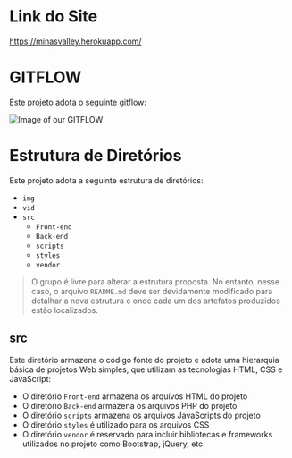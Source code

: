 # Link do Site

https://minasvalley.herokuapp.com/

# GITFLOW

Este projeto adota o seguinte gitflow:

![Image of our GITFLOW](https://github.com/bijooj/minas-valley/blob/master/img/git/gitFlow.PNG)

# Estrutura de Diretórios

Este projeto adota a seguinte estrutura de diretórios:

- `img`
- `vid`
- `src`
  - `Front-end`
  - `Back-end`
  - `scripts`
  - `styles`
  - `vendor`

> O grupo é livre para alterar a estrutura proposta. No entanto, nesse
> caso, o arquivo `README.md` deve ser devidamente modificado para
> detalhar a nova estrutura e onde cada um dos artefatos produzidos
> estão localizados.

## src

Este diretório armazena o código fonte do projeto e adota uma hierarquia
básica de projetos Web simples, que utilizam as tecnologias HTML, CSS e
JavaScript:
 
- O diretório `Front-end` armazena os arquivos HTML do projeto
- O diretório `Back-end` armazena os arquivos PHP do projeto
- O diretório `scripts` armazena os arquivos JavaScripts do projeto
- O diretório `styles` é utilizado para os arquivos CSS
- O diretório `vendor` é reservado para incluir bibliotecas e frameworks
  utilizados no projeto como Bootstrap, jQuery, etc.
